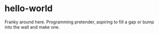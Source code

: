 # hello-world

Franky around here. Programming pretender, aspiring to fill a gap or bump into the wall and make one.
